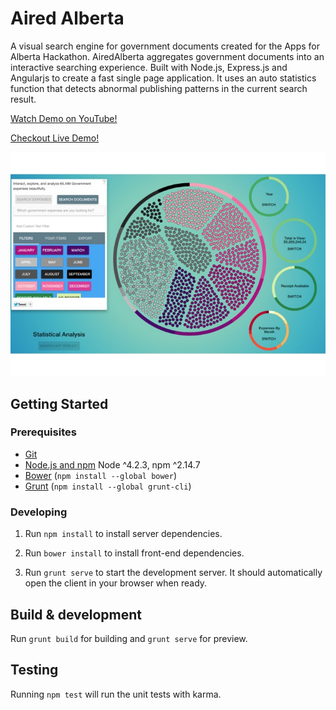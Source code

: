 # Aired Alberta

A visual search engine for government documents created for the Apps for Alberta Hackathon. AiredAlberta aggregates government documents into an interactive searching experience. Built with Node.js, Express.js and Angularjs to create a fast single page application. It uses an auto statistics function that detects abnormal publishing patterns in the current search result.

[Watch Demo on YouTube!](https://www.youtube.com/watch?v=APNbfU_k_v4)

[Checkout Live Demo!](https://aired-alberta.herokuapp.com/)

![Alt Text](https://github.com/ceseale/visual-search-alberta/raw/master/pic.jpg)

## Getting Started

### Prerequisites

- [Git](https://git-scm.com/)
- [Node.js and npm](nodejs.org) Node ^4.2.3, npm ^2.14.7
- [Bower](bower.io) (`npm install --global bower`)
- [Grunt](http://gruntjs.com/) (`npm install --global grunt-cli`)

### Developing

1. Run `npm install` to install server dependencies.

2. Run `bower install` to install front-end dependencies.

3. Run `grunt serve` to start the development server. It should automatically open the client in your browser when ready.

## Build & development

Run `grunt build` for building and `grunt serve` for preview.

## Testing

Running `npm test` will run the unit tests with karma.

